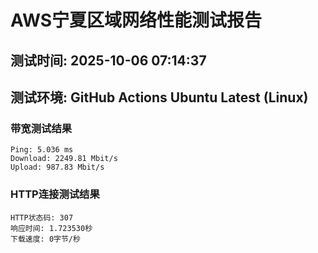 # AWS宁夏区域网络性能测试报告
## 测试时间: 2025-10-06 07:14:37
## 测试环境: GitHub Actions Ubuntu Latest (Linux)

### 带宽测试结果
```
Ping: 5.036 ms
Download: 2249.81 Mbit/s
Upload: 987.83 Mbit/s
```

### HTTP连接测试结果
```
HTTP状态码: 307
响应时间: 1.723530秒
下载速度: 0字节/秒
```

